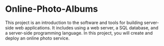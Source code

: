# Online-Photo-Albums
This project is an introduction to the software and tools for building server-side web applications. 
It includes using a web server, a SQL database, and a server-side programming language. 
In this project, you will create and deploy an online photo service.
